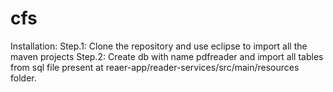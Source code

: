 cfs
===
Installation:
Step.1: Clone the repository and use eclipse to import all the maven projects
Step.2: Create db with name pdfreader and import all tables from sql file present at reaer-app/reader-services/src/main/resources folder.
